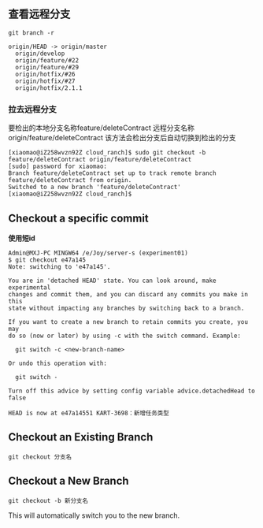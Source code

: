 ## 查看远程分支
```
git branch -r

origin/HEAD -> origin/master
  origin/develop
  origin/feature/#22
  origin/feature/#29
  origin/hotfix/#26
  origin/hotfix/#27
  origin/hotfix/2.1.1
```

### 拉去远程分支
要检出的本地分支名称feature/deleteContract  远程分支名称origin/feature/deleteContract
该方法会检出分支后自动切换到检出的分支
```
[xiaomao@iZ258wvzn92Z cloud_ranch]$ sudo git checkout -b feature/deleteContract origin/feature/deleteContract
[sudo] password for xiaomao:
Branch feature/deleteContract set up to track remote branch feature/deleteContract from origin.
Switched to a new branch 'feature/deleteContract'
[xiaomao@iZ258wvzn92Z cloud_ranch]$
```

## Checkout a specific commit
**使用短id**
```
Admin@MXJ-PC MINGW64 /e/Joy/server-s (experiment01)
$ git checkout e47a145
Note: switching to 'e47a145'.

You are in 'detached HEAD' state. You can look around, make experimental
changes and commit them, and you can discard any commits you make in this
state without impacting any branches by switching back to a branch.

If you want to create a new branch to retain commits you create, you may
do so (now or later) by using -c with the switch command. Example:

  git switch -c <new-branch-name>

Or undo this operation with:

  git switch -

Turn off this advice by setting config variable advice.detachedHead to false

HEAD is now at e47a14551 KART-3698：新增任务类型

```

## Checkout an Existing Branch
```
git checkout 分支名
```

## Checkout a New Branch
```
git checkout -b 新分支名
```
This will automatically switch you to the new branch.

 
